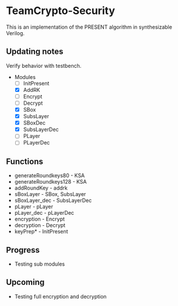 # TeamCrypto-Security
This is an implementation of the PRESENT algorithm in synthesizable Verilog.

## Updating notes
Verify behavior with testbench.
* Modules
  - [ ] InitPresent
  - [x] AddRK
  - [ ] Encrypt
  - [ ] Decrypt
  - [x] SBox 
  - [x] SubsLayer
  - [x] SBoxDec
  - [x] SubsLayerDec
  - [ ] PLayer
  - [ ] PLayerDec

## Functions
* generateRoundkeys80 - KSA
* generateRoundkeys128 - KSA
* addRoundKey - addrk
* sBoxLayer - SBox, SubsLayer
* sBoxLayer_dec - SubsLayerDec
* pLayer - pLayer
* pLayer_dec - pLayerDec
* encryption - Encrypt
* decryption - Decrypt
* keyPrep* - InitPresent

## Progress
* Testing sub modules

## Upcoming
* Testing full encryption and decryption 